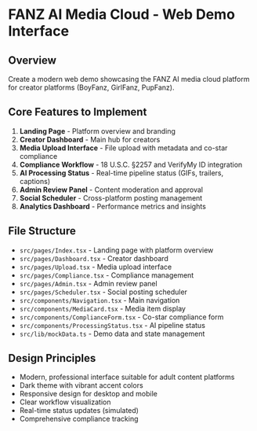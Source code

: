 # FANZ AI Media Cloud - Web Demo Interface

## Overview
Create a modern web demo showcasing the FANZ AI media cloud platform for creator platforms (BoyFanz, GirlFanz, PupFanz).

## Core Features to Implement
1. **Landing Page** - Platform overview and branding
2. **Creator Dashboard** - Main hub for creators
3. **Media Upload Interface** - File upload with metadata and co-star compliance
4. **Compliance Workflow** - 18 U.S.C. §2257 and VerifyMy ID integration
5. **AI Processing Status** - Real-time pipeline status (GIFs, trailers, captions)
6. **Admin Review Panel** - Content moderation and approval
7. **Social Scheduler** - Cross-platform posting management
8. **Analytics Dashboard** - Performance metrics and insights

## File Structure
- `src/pages/Index.tsx` - Landing page with platform overview
- `src/pages/Dashboard.tsx` - Creator dashboard
- `src/pages/Upload.tsx` - Media upload interface
- `src/pages/Compliance.tsx` - Compliance management
- `src/pages/Admin.tsx` - Admin review panel
- `src/pages/Scheduler.tsx` - Social posting scheduler
- `src/components/Navigation.tsx` - Main navigation
- `src/components/MediaCard.tsx` - Media item display
- `src/components/ComplianceForm.tsx` - Co-star compliance form
- `src/components/ProcessingStatus.tsx` - AI pipeline status
- `src/lib/mockData.ts` - Demo data and state management

## Design Principles
- Modern, professional interface suitable for adult content platforms
- Dark theme with vibrant accent colors
- Responsive design for desktop and mobile
- Clear workflow visualization
- Real-time status updates (simulated)
- Comprehensive compliance tracking